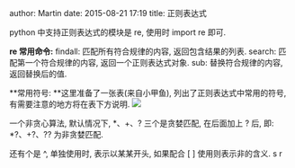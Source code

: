 author: Martin
date: 2015-08-21 17:19
title: 正则表达式

python 中支持正则表达式的模块是 re, 使用时 import re 即可.

**re 常用命令:**
findall: 匹配所有符合规律的内容, 返回包含结果的列表.
search: 匹配第一个符合规律的内容, 返回一个正则表达式对象.
sub: 替换符合规律的内容, 返回替换后的值.

**常用符号:
**这里准备了一张表(来自小甲鱼), 列出了正则表达式中常用的符号, 有需要注意的地方将在表下方说明.
![](http://i61.tinypic.com/5jtavs.jpg)

一个非贪心算法, 默认情况下, *、+、? 三个是贪婪匹配, 在后面加上 ? 后, 即: *?、+?、?? 为非贪婪匹配.

还有个是 ^, 单独使用时, 表示以某某开头, 如果配合 [ ] 使用则表示非的含义.
s r
